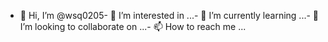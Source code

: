 - 👋 Hi, I’m @wsq0205- 👀 I’m interested in ...- 🌱 I’m currently learning ...- 💞️ I’m looking to collaborate on ...- 📫 How to reach me ...<!---wsq0205/wsq0205 is a ✨ special ✨ repository because its `README.md` (this file) appears on your GitHub profile.You can click the Preview link to take a look at your changes.--->
